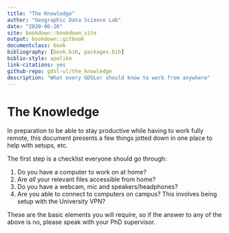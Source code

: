 ```yaml
--- 
title: "The Knowledge"
author: "Geographic Data Science Lab"
date: "2020-06-26"
site: bookdown::bookdown_site
output: bookdown::gitbook
documentclass: book
bibliography: [book.bib, packages.bib]
biblio-style: apalike
link-citations: yes
github-repo: gdsl-ul/the_knowledge
description: "What every GDSLer should know to work from anywhere"
---
```


# The Knowledge

In preparation to be able to stay productive while having to work fully remote, this document presents a few things jotted down in one place to help with setups, etc. 

The first step is a checklist everyone should go through:

1. Do you have a computer to work on at home?
1. Are *all* your relevant files accessible from home?
1. Do you have a webcam, mic and speakers/headphones?
1. Are you able to connect to computers on campus? This involves being setup with the University VPN?

These are the basic elements you will require, so if the answer to any of the above is no, please speak with your PhD supervisor.


